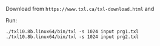 Download from `https://www.txl.ca/txl-download.html` and  

Run:
```
./txl10.8b.linux64/bin/txl -s 1024 input prg1.txl
./txl10.8b.linux64/bin/txl -s 1024 input prg2.txl
```
